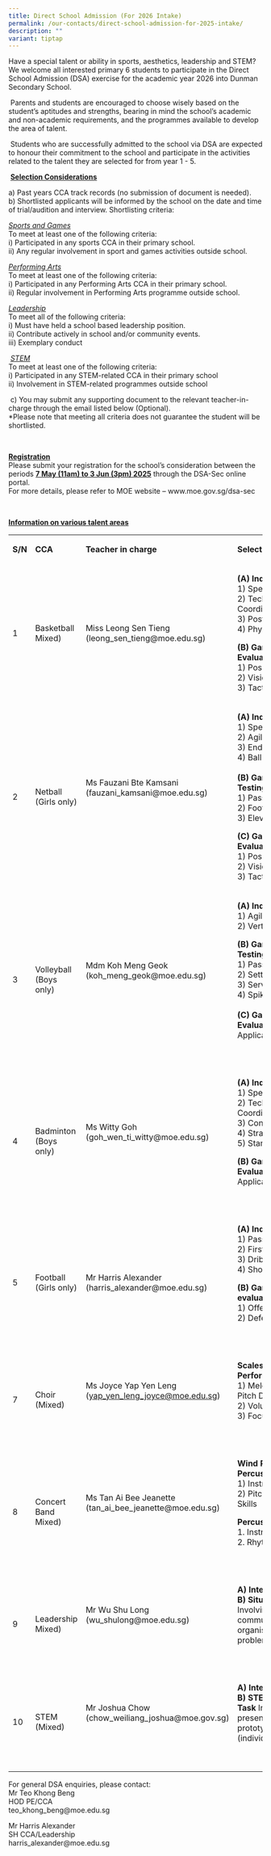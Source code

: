 ```yaml
---
title: Direct School Admission (For 2026 Intake)
permalink: /our-contacts/direct-school-admission-for-2025-intake/
description: ""
variant: tiptap
---
```

<p>Have a special talent or ability in sports, aesthetics, leadership and
STEM? We welcome all interested primary 6 students to participate in the
Direct School Admission (DSA) exercise for the academic year 2026 into
Dunman Secondary School.</p>
<p>&nbsp;Parents and students are encouraged to choose wisely based on the
student’s aptitudes and strengths, bearing in mind the school’s academic
and non-academic requirements, and the programmes available to develop
the area of talent.</p>
<p>&nbsp;Students who are successfully admitted to the school via DSA are
expected to honour their commitment to the school and participate in the
activities related to the talent they are selected for from year 1 - 5.</p>
<p>&nbsp;<strong><u>Selection Considerations</u></strong>
</p>
<p>a) Past years CCA track records (no submission of document is needed).
<br>b) Shortlisted applicants will be informed by the school on the date and
time of trial/audition and interview. Shortlisting criteria:&nbsp;&nbsp;&nbsp;&nbsp;&nbsp;&nbsp;&nbsp;&nbsp;</p>
<p><em><u>Sports and Games</u></em>
<br>To meet at least one of the following criteria:
<br>i) Participated in any sports CCA in their primary school.
<br>ii) Any regular involvement in sport and games activities outside school.</p>
<p><em><u>Performing Arts</u></em>
<br>To meet at least one of the following criteria:
<br>i) Participated in any Performing Arts CCA in their primary school.
<br>ii) Regular involvement in Performing Arts programme outside school.</p>
<p><em><u>Leadership</u></em>
<br>To meet all of the following criteria:
<br>i) Must have held a school based leadership position.
<br>ii) Contribute actively in school and/or community events.
<br>iii) Exemplary conduct</p>
<p>&nbsp;<em><u>STEM</u></em>
<br>To meet at least one of the following criteria:
<br>i) Participated in any STEM-related CCA in their primary school
<br>ii) Involvement in STEM-related programmes outside school</p>
<p>&nbsp;c) You may submit any supporting document to the relevant teacher-in-charge
through the email listed below (Optional).
<br>*Please note that meeting all criteria does not guarantee the student
will be shortlisted.</p>
<p>&nbsp;</p>
<p><strong><u>Registration</u></strong>
<br>Please submit your registration for the school’s consideration between
the periods <strong><u>7 May (11am) to 3 Jun (3pm) 2025</u></strong> through
the DSA-Sec online portal.
<br>For more details, please refer to MOE website – <a rel="noopener noreferrer nofollow" target="_blank">www.moe.gov.sg/dsa-sec</a>
</p>
<p>&nbsp;</p>
<p><strong><u>Information on various talent areas</u>&nbsp;</strong>
</p>
<table style="minWidth: 100px">
<colgroup>
<col>
<col>
<col>
<col>
</colgroup>
<tbody>
<tr>
<td rowspan="1" colspan="1">
<p><strong>S/N</strong>
</p>
</td>
<td rowspan="1" colspan="1">
<p><strong>CCA</strong>
</p>
</td>
<td rowspan="1" colspan="1">
<p><strong>Teacher in charge</strong>
</p>
</td>
<td rowspan="1" colspan="1">
<p><strong>Selection Criteria</strong>
</p>
</td>
</tr>
<tr>
<td rowspan="1" colspan="1">
<p>1</p>
</td>
<td rowspan="1" colspan="1">
<p>Basketball
<br>Mixed)</p>
</td>
<td rowspan="1" colspan="1">
<p>Miss Leong Sen Tieng
<br>(<a rel="noopener noreferrer nofollow" target="_blank">leong_sen_tieng@moe.edu.sg</a>)</p>
</td>
<td rowspan="1" colspan="1">
<p><strong>(A) Individual skills</strong>
<br>1) Speed
<br>2) Technique and Coordination
<br>3) Posture
<br>4) Physique</p>
<p><strong>(B) Game Play Evaluation</strong>
<br>1) Positioning
<br>2) Vision
<br>3) Tactical awareness</p>
</td>
</tr>
<tr>
<td rowspan="1" colspan="1">
<p>2</p>
</td>
<td rowspan="1" colspan="1">
<p>Netball
<br>(Girls only)</p>
</td>
<td rowspan="1" colspan="1">
<p>Ms Fauzani Bte Kamsani
<br>(<a rel="noopener noreferrer nofollow" target="_blank">fauzani_kamsani@moe.edu.sg</a>)</p>
<p>&nbsp;</p>
</td>
<td rowspan="1" colspan="1">
<p><strong>(A) Individual Skills</strong>
<br>1) Speed
<br>2) Agility and Balance
<br>3) Endurance
<br>4) Ball Control
<br>
<br><strong>(B) Game-Related Skills Testing</strong>
<br>1) Passing
<br>2) Footwork
<br>3) Elevation</p>
<p><strong>(C) Game Play Evaluation</strong>
<br>1) Positioning
<br>2) Vision
<br>3) Tactical awareness&nbsp;</p>
</td>
</tr>
<tr>
<td rowspan="1" colspan="1">
<p>3</p>
</td>
<td rowspan="1" colspan="1">
<p>Volleyball
<br>(Boys only)</p>
</td>
<td rowspan="1" colspan="1">
<p>Mdm Koh Meng Geok
<br>(<a rel="noopener noreferrer nofollow" target="_blank">koh_meng_geok@moe.edu.sg</a>)</p>
<p>&nbsp;</p>
</td>
<td rowspan="1" colspan="1">
<p><strong>(A) Individual Skills</strong>
<br>1) Agility
<br>2) Vertical Leap</p>
<p><strong>(B) Game Related Skills Testing</strong>
<br>1) Passing
<br>2) Setting
<br>3) Serving
<br>4) Spiking
<br>
<br><strong>(C) Game Play Evaluation</strong>
<br>Application of skills</p>
<p>&nbsp;</p>
</td>
</tr>
<tr>
<td rowspan="1" colspan="1">
<p>4</p>
</td>
<td rowspan="1" colspan="1">
<p>Badminton
<br>(Boys only)</p>
</td>
<td rowspan="1" colspan="1">
<p>Ms Witty Goh
<br>(<a rel="noopener noreferrer nofollow" target="_blank">goh_wen_ti_witty@moe.edu.sg</a>)</p>
<p>&nbsp;</p>
</td>
<td rowspan="1" colspan="1">
<p><strong>(A) Individual Skills</strong>
<br>1) Speed and Agility
<br>2) Technique and Coordination
<br>3) Control
<br>4) Strategic Play
<br>5) Stamina &amp; Power</p>
<p><strong>(B) Game Play Evaluation</strong>
<br>Application of skills</p>
<p>&nbsp;</p>
</td>
</tr>
<tr>
<td rowspan="1" colspan="1">
<p>5</p>
</td>
<td rowspan="1" colspan="1">
<p>Football
<br>(Girls only)</p>
</td>
<td rowspan="1" colspan="1">
<p>Mr Harris Alexander
<br>(<a rel="noopener noreferrer nofollow" target="_blank">harris_alexander@moe.edu.sg</a>)</p>
</td>
<td rowspan="1" colspan="1">
<p><strong>(A) Individual skills</strong>
<br>1) Passing
<br>2) First Touch
<br>3) Dribbling
<br>4) Shooting</p>
<p><strong>(B) Game-Play evaluation</strong>
<br>1) Offence Concepts
<br>2) Defence concepts</p>
<p>&nbsp;</p>
</td>
</tr>
<tr>
<td rowspan="1" colspan="1">
<p>7</p>
</td>
<td rowspan="1" colspan="1">
<p>Choir
<br>(Mixed)</p>
</td>
<td rowspan="1" colspan="1">
<p>Ms Joyce Yap Yen Leng
<br>(<a href="mailto:yap_yen_leng_joyce@moe.edusg" rel="noopener noreferrer nofollow" target="_blank">yap_yen_leng_joyce@moe.edu.sg</a>)</p>
<p>&nbsp;</p>
</td>
<td rowspan="1" colspan="1">
<p><strong>Scales and Performance of a song</strong>
<br>1) Melody, Pitch and Pitch Direction
<br>2) Volume
<br>3) Focus</p>
<p>&nbsp;</p>
</td>
</tr>
<tr>
<td rowspan="1" colspan="1">
<p>8</p>
</td>
<td rowspan="1" colspan="1">
<p>Concert Band
<br>Mixed)</p>
</td>
<td rowspan="1" colspan="1">
<p>Ms Tan Ai Bee Jeanette
<br>(<a rel="noopener noreferrer nofollow" target="_blank">tan_ai_bee_jeanette@moe.edu.sg</a>)</p>
<p>&nbsp;</p>
</td>
<td rowspan="1" colspan="1">
<p><strong>Wind Players &amp; Mallet Percussion</strong>
<br>1) Instrumental Skills
<br>2) Pitch and Rhythm Skills</p>
<p><strong>Percussion Players</strong>
<br>1. Instrumental Skills
<br>2. Rhythm Skills</p>
<p>&nbsp;</p>
</td>
</tr>
<tr>
<td rowspan="1" colspan="1">
<p>9</p>
</td>
<td rowspan="1" colspan="1">
<p>Leadership
<br>Mixed)</p>
</td>
<td rowspan="1" colspan="1">
<p>Mr Wu Shu Long
<br>(<a rel="noopener noreferrer nofollow" target="_blank">wu_shulong@moe.edu.sg</a>)</p>
<p>&nbsp;</p>
</td>
<td rowspan="1" colspan="1">
<p><strong>A) Interview</strong>
<br><strong>B) Situation Test</strong>
<br>Involving communication, organisational and problem-solving skills.</p>
<p>&nbsp;</p>
</td>
</tr>
<tr>
<td rowspan="1" colspan="1">
<p>10</p>
</td>
<td rowspan="1" colspan="1">
<p>STEM
<br>(Mixed)</p>
</td>
<td rowspan="1" colspan="1">
<p>Mr Joshua Chow
<br>(<a rel="noopener noreferrer nofollow" target="_blank">chow_weiliang_joshua@moe.gov.sg</a>)</p>
<p>&nbsp;</p>
</td>
<td rowspan="1" colspan="1">
<p><strong>A) Interview</strong>
<br><strong>B) STEM Performance Task</strong> Involving presentation of prototype
(individual/collaborative).</p>
<p>&nbsp;</p>
</td>
</tr>
</tbody>
</table>
<p></p>
<p>For general DSA enquiries, please contact:
<br>Mr Teo Khong Beng
<br>HOD PE/CCA
<br><a rel="noopener noreferrer nofollow" target="_blank">teo_khong_beng@moe.edu.sg</a>
</p>
<p></p>
<p>Mr Harris Alexander
<br>SH CCA/Leadership
<br><a rel="noopener noreferrer nofollow" target="_blank">harris_alexander@moe.edu.sg</a>
</p>
<p></p>